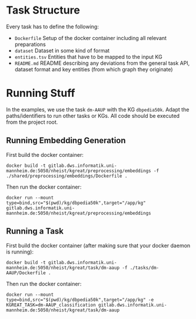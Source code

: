 # Task Structure
Every task has to define the following:
- `Dockerfile` Setup of the docker container including all relevant preparations
- `dataset` Dataset in some kind of format
- `entities.tsv` Entities that have to be mapped to the input KG
- `README.md` README describing any deviations from the general task API, dataset format and key entities (from which graph they originate)

# Running Stuff
In the examples, we use the task `dm-AAUP` with the KG `dbpedia50k`. Adapt the paths/identifiers to run other tasks or KGs.
All code should be executed from the project root.

## Running Embedding Generation
First build the docker container:
```
docker build -t gitlab.dws.informatik.uni-mannheim.de:5050/nheist/kgreat/preprocessing/embeddings -f ./shared/preprocessing/embeddings/Dockerfile .
```

Then run the docker container:
```
docker run --mount type=bind,src="$(pwd)/kg/dbpedia50k",target="/app/kg" gitlab.dws.informatik.uni-mannheim.de:5050/nheist/kgreat/preprocessing/embeddings
```

## Running a Task
First build the docker container (after making sure that your docker daemon is running):
```
docker build -t gitlab.dws.informatik.uni-mannheim.de:5050/nheist/kgreat/task/dm-aaup -f ./tasks/dm-AAUP/Dockerfile .
```

Then run the docker container:
```
docker run --mount type=bind,src="$(pwd)/kg/dbpedia50k",target="/app/kg" -e KGREAT_TASK=dm-AAUP_classification gitlab.dws.informatik.uni-mannheim.de:5050/nheist/kgreat/task/dm-aaup
```